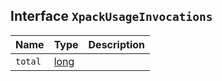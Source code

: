 ## Interface `XpackUsageInvocations`

| Name | Type | Description |
| - | - | - |
| `total` | [long](./long.md) | &nbsp; |
